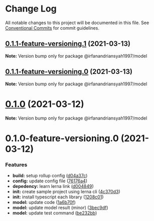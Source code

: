 # Change Log

All notable changes to this project will be documented in this file.
See [Conventional Commits](https://conventionalcommits.org) for commit guidelines.

## [0.1.1-feature-versioning.1](https://github.com/irfanandriansyah1997/lerna/compare/@irfanandriansyah1997/model@0.1.0...@irfanandriansyah1997/model@0.1.1-feature-versioning.1) (2021-03-13)

**Note:** Version bump only for package @irfanandriansyah1997/model





## [0.1.1-feature-versioning.0](https://github.com/irfanandriansyah1997/lerna/compare/@irfanandriansyah1997/model@0.1.0...@irfanandriansyah1997/model@0.1.1-feature-versioning.0) (2021-03-13)

**Note:** Version bump only for package @irfanandriansyah1997/model





# [0.1.0](https://github.com/irfanandriansyah1997/lerna/compare/@irfanandriansyah1997/model@0.1.0-feature-versioning.0...@irfanandriansyah1997/model@0.1.0) (2021-03-12)

**Note:** Version bump only for package @irfanandriansyah1997/model





# 0.1.0-feature-versioning.0 (2021-03-12)


### Features

* **build:** setup rollup config ([d04a37c](https://github.com/irfanandriansyah1997/lerna/commit/d04a37c634fe958352f03746d1afd4acb524cf87))
* **config:** update config file ([76176a4](https://github.com/irfanandriansyah1997/lerna/commit/76176a42a39e9ea1350098477b9256f683d4d742))
* **depedency:** learn lerna link ([d004849](https://github.com/irfanandriansyah1997/lerna/commit/d0048496e8689207d809e5a407818af76d274237))
* **init:** create sample project using lerna cli ([4c370d3](https://github.com/irfanandriansyah1997/lerna/commit/4c370d31166b951eaf7fa6b000795482a902865d))
* **init:** install typescript each library ([1208c01](https://github.com/irfanandriansyah1997/lerna/commit/1208c01fdb408b15a729b28acecd6fdf6196c635))
* **model:** update code ([1a6b70f](https://github.com/irfanandriansyah1997/lerna/commit/1a6b70fa6d450fec18a7f875d7c70f8ed0a2ce42))
* **model:** update model result (minor) ([3bec9df](https://github.com/irfanandriansyah1997/lerna/commit/3bec9dfc94c76b105e4847c3db6ca8a43f91c5c8))
* **model:** update test command ([be232bb](https://github.com/irfanandriansyah1997/lerna/commit/be232bb81c3f2eb990f56533960d3ca28fae9436))
